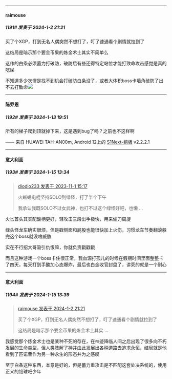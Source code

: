 
*****

####  raimouse  
##### 1191#       发表于 2024-1-2 21:21

买了个XGP，打到无名人偶突然不想打了，叮了速通看个剧情就拉到了

这结局是暗示那个要金币果的炼金术士其实不简单么

这作的白条必须蓄力打破防，破防后有些还得特定站位才能打致命攻击感觉是真的吃屎

不知道多少次愣是找不到机会打破防白条没了，或者大体积boss卡墙角破防了出不去打致命<img src="https://static.saraba1st.com/image/smiley/face2017/067.png" referrerpolicy="no-referrer">

*****

####  陈乔恩  
##### 1192#       发表于 2024-1-13 19:51

所有的梯子爬到顶就掉下来，这是遇到bug了吗？之前也不这样啊

—— 来自 HUAWEI TAH-AN00m, Android 12上的 [S1Next-鹅版](https://github.com/ykrank/S1-Next/releases) v2.2.2.1


*****

####  意大利面  
##### 1193#       发表于 2024-1-15 13:34

<blockquote><a href="httphttps://bbs.saraba1st.com/2b/forum.php?mod=redirect&amp;goto=findpost&amp;pid=62904224&amp;ptid=2036500" target="_blank">diodio233 发表于 2023-11-1 15:17</a>

火蜥蜴电棍坚持SOLO到绿怪，打了半个下午

我承认我既SOLO不过女武神，也打不过这个绿怪好吧，也懒 ...</blockquote>
火匕首头其实配酸柄更好，轻攻击三段出手极快，用来偷刀周旋

绿头怪龙车确实很烦，但是戳侧面和屁股也能很快加上火伤，习惯龙车节奏翻滚躲完这个boss就没啥威胁

实在不行招大哥吸引仇恨嘛，你就负责戳戳戳

而且这种游戏一个boss卡住很正常，我血源打孤儿的时候在假期时间里面整整卡了四天，每天打到手酸加心态爆炸，最后也白金收官封盘了，讲究的就是一个耐心

*****

####  意大利面  
##### 1194#       发表于 2024-1-15 13:39

<blockquote><a href="httphttps://bbs.saraba1st.com/2b/forum.php?mod=redirect&amp;goto=findpost&amp;pid=63516567&amp;ptid=2036500" target="_blank">raimouse 发表于 2024-1-2 21:21</a>

买了个XGP，打到无名人偶突然不想打了，叮了速通看个剧情就拉到了

这结局是暗示那个要金币果的炼金术士其实 ...</blockquote>
我感觉那个炼金术士也是某种不死的存在，在神迹降临人间之后出现了很多向不朽发展的生命类型，但人类肢解了神并由此发展出各种道路去追求永恒，结局就是他看到了匹诺曹作为另一种永生的形态并为之感叹

至于白条这种东西，本意是好的，但是蓄力重攻击是不匹配这套处决系统的，使用正义的铅球吧少年

